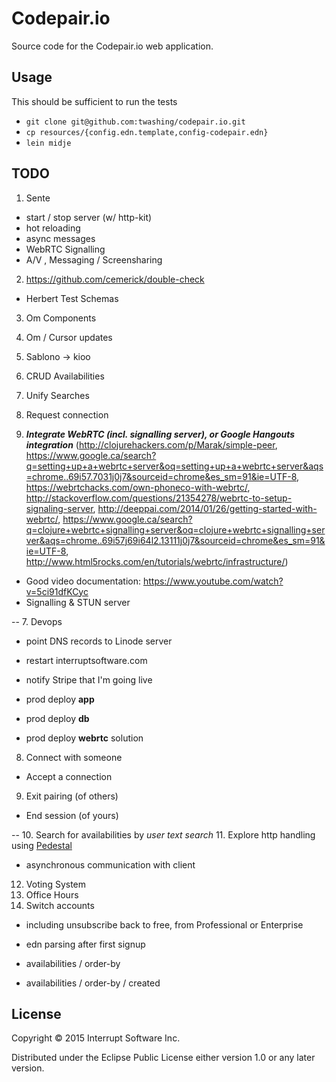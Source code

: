 # Codepair.io

Source code for the Codepair.io web application.


## Usage

This should be sufficient to run the tests

- `git clone git@github.com:twashing/codepair.io.git`
- `cp resources/{config.edn.template,config-codepair.edn}`
- `lein midje`


## TODO


1. Sente
  - start / stop server (w/ http-kit)
  - hot reloading
  - async messages
  - WebRTC Signalling
  - A/V , Messaging / Screensharing

2. https://github.com/cemerick/double-check
  - Herbert Test Schemas

3. Om Components
4. Om / Cursor updates

5. Sablono -> kioo

5. CRUD Availabilities
5. Unify Searches
5. Request connection

6. ***Integrate WebRTC (incl. signalling server), or Google Hangouts integration*** (http://clojurehackers.com/p/Marak/simple-peer, https://www.google.ca/search?q=setting+up+a+webrtc+server&oq=setting+up+a+webrtc+server&aqs=chrome..69i57.7031j0j7&sourceid=chrome&es_sm=91&ie=UTF-8, https://webrtchacks.com/own-phoneco-with-webrtc/, http://stackoverflow.com/questions/21354278/webrtc-to-setup-signaling-server, http://deeppai.com/2014/01/26/getting-started-with-webrtc/, https://www.google.ca/search?q=clojure+webrtc+signalling+server&oq=clojure+webrtc+signalling+server&aqs=chrome..69i57j69i64l2.13111j0j7&sourceid=chrome&es_sm=91&ie=UTF-8, http://www.html5rocks.com/en/tutorials/webrtc/infrastructure/)
  - Good video documentation: https://www.youtube.com/watch?v=5ci91dfKCyc
  - Signalling & STUN server


--
7. Devops
  - point DNS records to Linode server
  - restart interruptsoftware.com
  - notify Stripe that I'm going live
  
  - prod deploy **app**
  - prod deploy **db**
  - prod deploy **webrtc** solution

8. Connect with someone
  - Accept a connection 

9. Exit pairing (of others)
  - End session (of yours)

--
10. Search for availabilities by *user* *text search*
11. Explore http handling using [Pedestal](pedestal.io)
  - asynchronous communication with client
12. Voting System
13. Office Hours
14. Switch accounts
  - including unsubscribe back to free, from Professional or Enterprise


- edn parsing after first signup
- availabilities / order-by
- availabilities / order-by / created


## License

Copyright © 2015 Interrupt Software Inc.

Distributed under the Eclipse Public License either version 1.0 or any later version.
